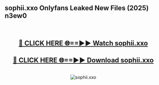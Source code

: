 <h2>sophii.xxo Onlyfans Leaked New Files (2025) n3ew0</h2>
<br>
<div align="center">
<h2><a href="https://mediafiles.top/sophii.xxo&ref=git" rel="nofollow">🔴 CLICK HERE 🌐==►► Watch sophii.xxo</a></h2>
<h2><a href="https://mediafiles.top/sophii.xxo&ref=git" rel="nofollow">🔴 CLICK HERE 🌐==►► Download sophii.xxo</a></h2>
<br>
<a href="https://mediafiles.top/sophii.xxo&ref=git" rel="nofollow" data-target="animated-image.originalLink"><img src="https://i.ibb.co.com/xMMVF88/686577567.gif" alt="sophii.xxo" style="max-width: 100%; display: inline-block;" data-target="animated-image.originalImage"></a>
</div>
<br>
<br>